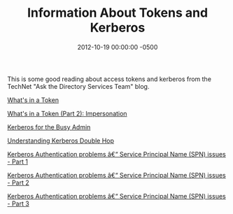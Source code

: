 ﻿---
layout: post
title:  Information About Tokens and Kerberos
date:   2012-10-19 00:00:00 -0500
categories: IT
---






This is some good reading about access tokens and kerberos from the TechNet "Ask the Directory Services Team" blog.

<a href="http://blogs.technet.com/b/askds/archive/2007/11/02/what-s-in-a-token.aspx">What's in a Token</a>

<a href="http://blogs.technet.com/b/askds/archive/2008/01/11/what-s-in-a-token-part-2-impersonation.aspx">What's in a Token (Part 2): Impersonation</a>

<a href="http://blogs.technet.com/b/askds/archive/2008/03/06/kerberos-for-the-busy-admin.aspx">Kerberos for the Busy Admin</a>

<a href="http://blogs.technet.com/b/askds/archive/2008/06/13/understanding-kerberos-double-hop.aspx">Understanding Kerberos Double Hop</a>

<a href="http://blogs.technet.com/b/askds/archive/2008/05/29/kerberos-authentication-problems-service-principal-name-spn-issues-part-1.aspx">Kerberos Authentication problems â€“ Service Principal Name (SPN) issues - Part 1
</a>

<a href="http://blogs.technet.com/b/askds/archive/2008/06/09/kerberos-authentication-problems-service-principal-name-spn-issues-part-2.aspx">Kerberos Authentication problems â€“ Service Principal Name (SPN) issues - Part 2</a>

<a href="http://blogs.technet.com/b/askds/archive/2008/06/11/kerberos-authentication-problems-service-principal-name-spn-issues-part-3.aspx">Kerberos Authentication problems â€“ Service Principal Name (SPN) issues - Part 3
</a>


